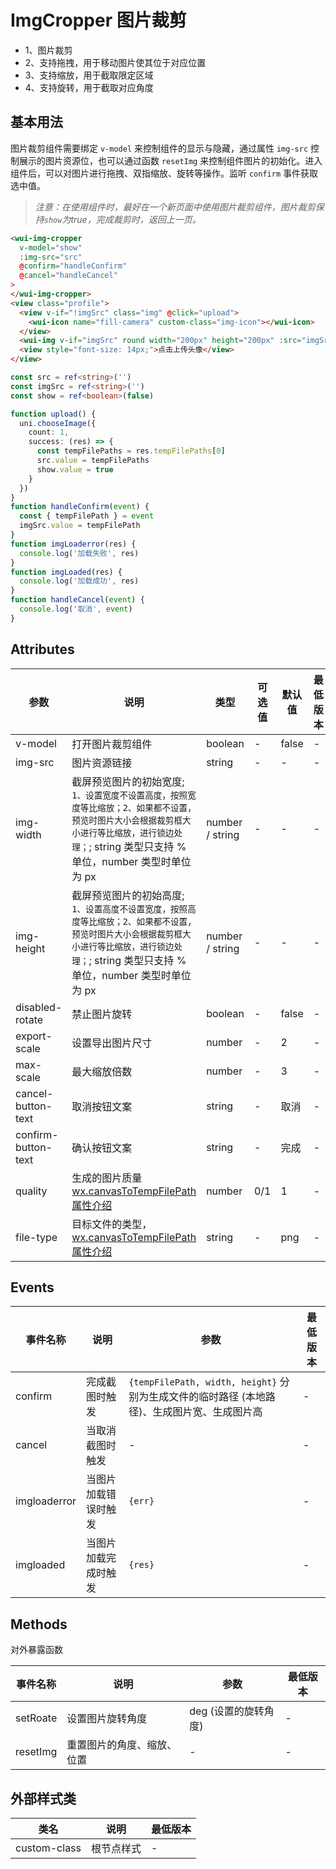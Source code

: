 <frame/>

#  ImgCropper 图片裁剪


- 1、图片裁剪
- 2、支持拖拽，用于移动图片使其位于对应位置
- 3、支持缩放，用于截取限定区域
- 4、支持旋转，用于截取对应角度


## 基本用法

图片裁剪组件需要绑定 `v-model` 来控制组件的显示与隐藏，通过属性 `img-src` 控制展示的图片资源位，也可以通过函数 `resetImg` 来控制组件图片的初始化。进入组件后，可以对图片进行拖拽、双指缩放、旋转等操作。监听 `confirm` 事件获取选中值。

> *注意：在使用组件时，最好在一个新页面中使用图片裁剪组件，图片裁剪保持`show`为true，完成裁剪时，返回上一页。*

```html
<wui-img-cropper
  v-model="show"
  :img-src="src"
  @confirm="handleConfirm"
  @cancel="handleCancel"
>
</wui-img-cropper>
<view class="profile">
  <view v-if="!imgSrc" class="img" @click="upload">
    <wui-icon name="fill-camera" custom-class="img-icon"></wui-icon>
  </view>
  <wui-img v-if="imgSrc" round width="200px" height="200px" :src="imgSrc" mode="aspectFit" custom-class="profile-img" @click="upload" />
  <view style="font-size: 14px;">点击上传头像</view>
</view>
```

```typescript
const src = ref<string>('')
const imgSrc = ref<string>('')
const show = ref<boolean>(false)

function upload() {
  uni.chooseImage({
    count: 1,
    success: (res) => {
      const tempFilePaths = res.tempFilePaths[0]
      src.value = tempFilePaths
      show.value = true
    }
  })
}
function handleConfirm(event) {
  const { tempFilePath } = event
  imgSrc.value = tempFilePath
}
function imgLoaderror(res) {
  console.log('加载失败', res)
}
function imgLoaded(res) {
  console.log('加载成功', res)
}
function handleCancel(event) {
  console.log('取消', event)
}
```

## Attributes

| 参数 | 说明 | 类型 | 可选值 | 默认值| 最低版本 |
|-----|------|-----|-------|-------|--------|
| v-model | 打开图片裁剪组件 | boolean | - | false | - |
| img-src | 图片资源链接 | string | - | - | - |
| img-width | 截屏预览图片的初始宽度; `1、设置宽度不设置高度，按照宽度等比缩放；2、如果都不设置，预览时图片大小会根据裁剪框大小进行等比缩放，进行锁边处理；`; string 类型只支持 % 单位，number 类型时单位为 px | number / string | - | - | - |
| img-height | 截屏预览图片的初始高度; `1、设置高度不设置宽度，按照高度等比缩放；2、如果都不设置，预览时图片大小会根据裁剪框大小进行等比缩放，进行锁边处理；`; string 类型只支持 % 单位，number 类型时单位为 px | number / string | - | - | - |
| disabled-rotate | 禁止图片旋转 | boolean | - | false | - |
| export-scale | 设置导出图片尺寸 | number | - | 2 | - |
| max-scale | 最大缩放倍数 | number | - | 3 | - |
| cancel-button-text | 取消按钮文案 | string | - | 取消 | - |
| confirm-button-text | 确认按钮文案 | string | - | 完成 | - |
| quality | 生成的图片质量 [wx.canvasToTempFilePath属性介绍](https://developers.weixin.qq.com/miniprogram/dev/api/canvas/wx.canvasToTempFilePath.html#%E5%8F%82%E6%95%B0) | number | 0/1 | 1 | - |
| file-type | 目标文件的类型，[wx.canvasToTempFilePath属性介绍](https://developers.weixin.qq.com/miniprogram/dev/api/canvas/wx.canvasToTempFilePath.html#%E5%8F%82%E6%95%B0) | string | - | png | - |

## Events

| 事件名称 | 说明 | 参数 | 最低版本 |
|---------|-----|-----|---------|
| confirm | 完成截图时触发 |  `{tempFilePath, width, height}` 分别为生成文件的临时路径 (本地路径)、生成图片宽、生成图片高| - |
| cancel | 当取消截图时触发 | - | - |
| imgloaderror | 当图片加载错误时触发 |  `{err} `| - |
| imgloaded | 当图片加载完成时触发 |  `{res}` | - |

## Methods

对外暴露函数

| 事件名称 | 说明 | 参数 | 最低版本 |
|--------|------|-----|---------|
| setRoate | 设置图片旋转角度 | deg (设置的旋转角度)| - |
| resetImg | 重置图片的角度、缩放、位置 | - | - |

## 外部样式类

| 类名 | 说明 | 最低版本 |
|-----|------|--------|
| custom-class | 根节点样式 | - |
